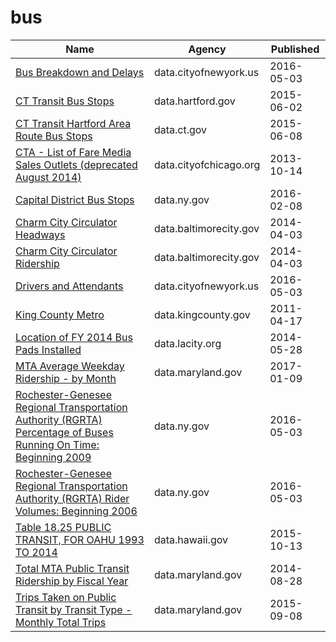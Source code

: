 # bus

Name | Agency | Published
---- | ---- | ---------
[Bus Breakdown and Delays](../datasets/ez4e-fazm.md) | data.cityofnewyork.us | 2016-05-03
[CT Transit Bus Stops](../datasets/uxtm-zebz.md) | data.hartford.gov | 2015-06-02
[CT Transit Hartford Area Route Bus Stops](../datasets/n4zd-qppb.md) | data.ct.gov | 2015-06-08
[CTA - List of Fare Media Sales Outlets (deprecated August 2014)](../datasets/ag7u-gr9m.md) | data.cityofchicago.org | 2013-10-14
[Capital District Bus Stops](../datasets/wgnh-hpq9.md) | data.ny.gov | 2016-02-08
[Charm City Circulator Headways](../datasets/hzrz-cfzs.md) | data.baltimorecity.gov | 2014-04-03
[Charm City Circulator Ridership](../datasets/wwvu-583r.md) | data.baltimorecity.gov | 2014-04-03
[Drivers and Attendants](../datasets/4tqt-y424.md) | data.cityofnewyork.us | 2016-05-03
[King County Metro](../datasets/pd2q-kmme.md) | data.kingcounty.gov | 2011-04-17
[Location of FY 2014 Bus Pads Installed](../datasets/msv5-mj8x.md) | data.lacity.org | 2014-05-28
[MTA Average Weekday Ridership - by Month](../datasets/ub96-xxqw.md) | data.maryland.gov | 2017-01-09
[Rochester-Genesee Regional Transportation Authority (RGRTA) Percentage of Buses Running On Time: Beginning 2009](../datasets/q8n5-wxz3.md) | data.ny.gov | 2016-05-03
[Rochester-Genesee Regional Transportation Authority (RGRTA) Rider Volumes: Beginning 2006](../datasets/tyap-tf2m.md) | data.ny.gov | 2016-05-03
[Table 18.25 PUBLIC TRANSIT, FOR OAHU 1993 TO 2014](../datasets/88uj-hez9.md) | data.hawaii.gov | 2015-10-13
[Total MTA Public Transit Ridership by Fiscal Year](../datasets/xmdp-9ku6.md) | data.maryland.gov | 2014-08-28
[Trips Taken on Public Transit by Transit Type - Monthly Total Trips](../datasets/5ymg-2p8u.md) | data.maryland.gov | 2015-09-08

